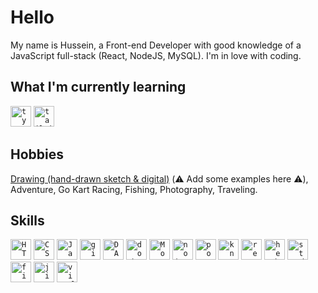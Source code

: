<!-- @format -->

# Hello

My name is Hussein, a Front-end Developer with good knowledge of a JavaScript full-stack (React, NodeJS, MySQL). I'm in love with coding.


## What I'm currently learning
<code><img height="33" src="All items/icons/typescript.png" alt="typescript"></code>
<code><img height="33" src="All items/icons/tailwind.png" alt="tailwind"></code>


## Hobbies

[Drawing (hand-drawn sketch & digital)](https://www.behance.net/) (⚠️ Add some examples here ⚠️), Adventure, Go Kart Racing, Fishing, Photography, Traveling.


## Skills

<code><img height="33" src="All items/icons/html.png" alt="HTML"></code>
<code><img height="33" src="All items/icons/css.png" alt="CSS"></code>
<code><img height="33" src="All items/icons/JavaScript.png" alt="JavaScript"></code>
<code><img height="33" src="All items/icons/git.png" alt="git"></code>
<code><img height="33" src="All items/icons/DATABASES.png" alt="DATABASES"></code>
<code><img height="33" src="All items/icons/docker.png" alt="docker"></code>
<code><img height="33" src="All items/icons/MongoDB.svg" alt="MongoDB"></code>
<code><img height="33" src="All items/icons/node.png" alt="node"></code>
<code><img height="33" src="All items/icons/postman.svg" alt="postman"></code>
<code><img height="33" src="All items/icons/knex.png" alt="knex"></code>
<code><img height="33" src="All items/icons/react.png" alt="react"></code>
<code><img height="33" src="All items/icons/heroku.png" alt="heroku"></code>
<code><img height="33" src="All items/icons/storybook.svg" alt="storybook"></code>
<code><img height="33" src="All items/icons/figma.png" alt="figma"></code>
<code><img height="33" src="All items/icons/jira.svg" alt="jira"></code>
<code><img height="33" src="All items/icons/visual studio code.png" alt="visual studio code"></code>
